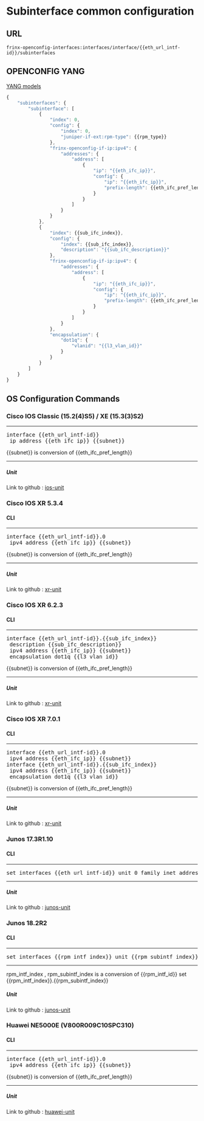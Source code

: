 # Subinterface common configuration

## URL

```
frinx-openconfig-interfaces:interfaces/interface/{{eth_url_intf-id}}/subinterfaces
```

## OPENCONFIG YANG

[YANG models](https://github.com/FRINXio/openconfig/tree/master/interfaces/src/main/yang)

```javascript
{
    "subinterfaces": {
        "subinterface": [
            {
                "index": 0,
                "config": {
                    "index": 0,
                    "juniper-if-ext:rpm-type": {{rpm_type}}
                },
                "frinx-openconfig-if-ip:ipv4": {
                    "addresses": {
                        "address": [
                            {
                                "ip": "{{eth_ifc_ip}}",
                                "config": {
                                    "ip": "{{eth_ifc_ip}}",
                                    "prefix-length": {{eth_ifc_pref_length}}
                                }
                            }
                        ]
                    }
                }
            },
            {
                "index": {{sub_ifc_index}},
                "config": {
                    "index": {{sub_ifc_index}},
                    "description": "{{sub_ifc_description}}"
                },
                "frinx-openconfig-if-ip:ipv4": {
                    "addresses": {
                        "address": [
                            {
                                "ip": "{{eth_ifc_ip}}",
                                "config": {
                                    "ip": "{{eth_ifc_ip}}",
                                    "prefix-length": {{eth_ifc_pref_length}}
                                }
                            }
                        ]
                    }
                },
                "encapsulation": {
                    "dot1q": {
                        "vlanid": "{{l3_vlan_id}}"
                    }
                }
            }
        ]
    }
}
```

## OS Configuration Commands

### Cisco IOS Classic (15.2(4)S5) / XE (15.3(3)S2)

---
<pre>
interface {{eth_url_intf-id}}
 ip address {{eth_ifc_ip}} {{subnet}}
</pre>

{{subnet}} is conversion of {{eth_ifc_pref_length}}

---

##### Unit

Link to github : [ios-unit](https://github.com/FRINXio/cli-units/tree/master/ios/interface)

### Cisco IOS XR 5.3.4

#### CLI

---
<pre>
interface {{eth_url_intf-id}}.0
 ipv4 address {{eth_ifc_ip}} {{subnet}}
</pre>

{{subnet}} is conversion of {{eth_ifc_pref_length}}

---


##### Unit

Link to github : [xr-unit](https://github.com/FRINXio/cli-units/tree/master/ios-xr/interface)

### Cisco IOS XR 6.2.3

#### CLI

---
<pre>
interface {{eth_url_intf-id}}.{{sub_ifc_index}}
 description {{sub_ifc_description}}
 ipv4 address {{eth_ifc_ip}} {{subnet}}
 encapsulation dot1q {{l3_vlan_id}}
</pre>

{{subnet}} is conversion of {{eth_ifc_pref_length}}

---

##### Unit

Link to github : [xr-unit](https://github.com/FRINXio/cli-units/tree/master/ios-xr/interface)

### Cisco IOS XR 7.0.1

#### CLI

---
<pre>
interface {{eth_url_intf-id}}.0
 ipv4 address {{eth_ifc_ip}} {{subnet}}
interface {{eth_url_intf-id}}.{{sub_ifc_index}}
 ipv4 address {{eth_ifc_ip}} {{subnet}}
 encapsulation dot1q {{l3_vlan_id}}
</pre>

{{subnet}} is conversion of {{eth_ifc_pref_length}}

---

##### Unit

Link to github : [xr-unit](https://github.com/FRINXio/unitopo-units/tree/master/xr/xr-7-interface-unit)

### Junos 17.3R1.10

#### CLI

---
<pre>
set interfaces {{eth_url_intf-id}} unit 0 family inet address {{eth_ifc_ip}}/{{eth_ifc_pref_length}}
</pre>
---

##### Unit

Link to github : [junos-unit](https://github.com/FRINXio/unitopo-units/tree/master/junos/junos-17/junos-17-interface-unit)

### Junos 18.2R2

#### CLI

---
<pre>
set interfaces {{rpm_intf_index}} unit {{rpm_subintf_index}} rpm {{rpm_type}}
</pre>
---

rpm_intf_index , rpm_subintf_index is a conversion of {{rpm_intf_id}} set {{rpm_intf_index}}.{{rpm_subintf_index}}  

##### Unit

Link to github : [junos-unit](https://github.com/FRINXio/unitopo-units/tree/master/junos/junos-18/junos-18-interface-unit)

### Huawei NE5000E (V800R009C10SPC310)

#### CLI

---
<pre>
interface {{eth_url_intf-id}}.0
 ipv4 address {{eth_ifc_ip}} {{subnet}}
</pre>

{{subnet}} is conversion of {{eth_ifc_pref_length}}

---

##### Unit

Link to github : [huawei-unit](https://github.com/FRINXio/cli-units/tree/master/huawei/interface)

